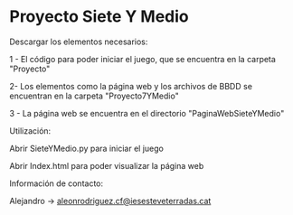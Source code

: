 # Proyecto Siete Y Medio

Descargar los elementos necesarios:


1 - El código para poder iniciar el juego, que se encuentra en la carpeta "Proyecto"


2- Los elementos como la página web y los archivos de BBDD se encuentran en la carpeta "Proyecto7YMedio"


3 - La página web se encuentra en el directorio "PaginaWebSieteYMedio"




Utilización:


Abrir SieteYMedio.py para iniciar el juego


Abrir Index.html para poder visualizar la página web


Información de contacto:


Alejandro -> aleonrodriguez.cf@iesesteveterradas.cat
